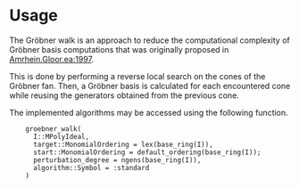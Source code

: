 # Usage

The Gröbner walk is an approach to reduce the computational complexity of Gröbner basis computations 
that was originally proposed in [Amrhein.Gloor.ea:1997](@cite).

This is done by performing a reverse local search on the cones of the Gröbner fan.
Then, a Gröbner basis is calculated for each encountered cone while reusing the generators obtained 
from the previous cone.

The implemented algorithms may be accessed using the following function.


```@docs
    groebner_walk(
      I::MPolyIdeal, 
      target::MonomialOrdering = lex(base_ring(I)),
      start::MonomialOrdering = default_ordering(base_ring(I));
      perturbation_degree = ngens(base_ring(I)),
      algorithm::Symbol = :standard
    )
```
    
